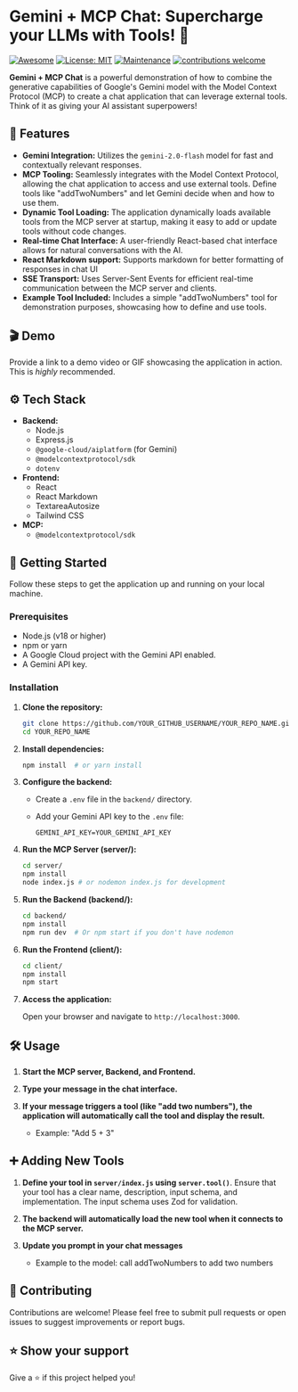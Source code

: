 # Gemini + MCP Chat: Supercharge your LLMs with Tools! 🚀

[![Awesome](https://awesome.re/badge.svg)](https://awesome.re)
[![License: MIT](https://img.shields.io/badge/License-MIT-yellow.svg)](https://opensource.org/licenses/MIT)
[![Maintenance](https://img.shields.io/badge/Maintained%3F-yes-green.svg)](https://github.com/YOUR_GITHUB_USERNAME/YOUR_REPO_NAME/commits/master)
[![contributions welcome](https://img.shields.io/badge/contributions-welcome-brightgreen.svg?style=flat)](https://github.com/YOUR_GITHUB_USERNAME/YOUR_REPO_NAME/issues)

<!-- Replace YOUR_GITHUB_USERNAME and YOUR_REPO_NAME in the badges above! -->

**Gemini + MCP Chat** is a powerful demonstration of how to combine the generative capabilities of Google's Gemini model with the Model Context Protocol (MCP) to create a chat application that can leverage external tools.  Think of it as giving your AI assistant superpowers!

## 🌟 Features

*   **Gemini Integration:** Utilizes the `gemini-2.0-flash` model for fast and contextually relevant responses.
*   **MCP Tooling:** Seamlessly integrates with the Model Context Protocol, allowing the chat application to access and use external tools.  Define tools like "addTwoNumbers" and let Gemini decide when and how to use them.
*   **Dynamic Tool Loading:**  The application dynamically loads available tools from the MCP server at startup, making it easy to add or update tools without code changes.
*   **Real-time Chat Interface:** A user-friendly React-based chat interface allows for natural conversations with the AI.
*   **React Markdown support:** Supports markdown for better formatting of responses in chat UI
*   **SSE Transport:** Uses Server-Sent Events for efficient real-time communication between the MCP server and clients.
*   **Example Tool Included:** Includes a simple "addTwoNumbers" tool for demonstration purposes, showcasing how to define and use tools.

## 🎬 Demo

Provide a link to a demo video or GIF showcasing the application in action.  This is *highly* recommended.

<!-- Replace with your demo video link -->
<!-- ![Demo of Gemini + MCP Chat](link-to-your-demo-video-or-gif) -->
## ⚙️ Tech Stack

*   **Backend:**
    *   Node.js
    *   Express.js
    *   `@google-cloud/aiplatform` (for Gemini)
    *   `@modelcontextprotocol/sdk`
    *   `dotenv`
*   **Frontend:**
    *   React
    *   React Markdown
    *   TextareaAutosize
    *   Tailwind CSS
*   **MCP:**
    *   `@modelcontextprotocol/sdk`

## 🚀 Getting Started

Follow these steps to get the application up and running on your local machine.

### Prerequisites

*   Node.js (v18 or higher)
*   npm or yarn
*   A Google Cloud project with the Gemini API enabled.
*   A Gemini API key.
### Installation

1.  **Clone the repository:**

    ```bash
    git clone https://github.com/YOUR_GITHUB_USERNAME/YOUR_REPO_NAME.git
    cd YOUR_REPO_NAME
    ```

2.  **Install dependencies:**

    ```bash
    npm install  # or yarn install
    ```

3.  **Configure the backend:**

    *   Create a `.env` file in the `backend/` directory.
    *   Add your Gemini API key to the `.env` file:

        ```
        GEMINI_API_KEY=YOUR_GEMINI_API_KEY
        ```

4.  **Run the MCP Server (server/):**

    ```bash
    cd server/
    npm install
    node index.js # or nodemon index.js for development
    ```

5.  **Run the Backend (backend/):**

    ```bash
    cd backend/
    npm install
    npm run dev  # Or npm start if you don't have nodemon
    ```

6.  **Run the Frontend (client/):**

    ```bash
    cd client/
    npm install
    npm start
    ```

7.  **Access the application:**

    Open your browser and navigate to `http://localhost:3000`.

## 🛠️ Usage

1.  **Start the MCP server, Backend, and Frontend.**
2.  **Type your message in the chat interface.**
3.  **If your message triggers a tool (like "add two numbers"), the application will automatically call the tool and display the result.**

    *   Example: "Add 5 + 3"

## ➕ Adding New Tools

1.  **Define your tool in `server/index.js` using `server.tool()`**.  Ensure that your tool has a clear name, description, input schema, and implementation.  The input schema uses Zod for validation.
2.  **The backend will automatically load the new tool when it connects to the MCP server.**
3.  **Update you prompt in your chat messages**

    *   Example to the model: call addTwoNumbers to add two numbers

## 🤝 Contributing

Contributions are welcome!  Please feel free to submit pull requests or open issues to suggest improvements or report bugs.

## ⭐️ Show your support

Give a ⭐️ if this project helped you!
